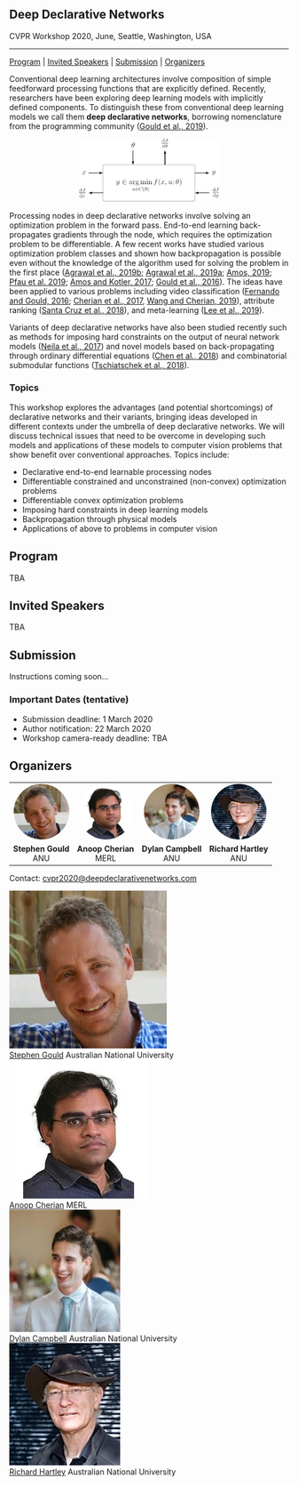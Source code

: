 ## Deep Declarative Networks
CVPR Workshop 2020, June, Seattle, Washington, USA

---

[Program](#program) |
[Invited Speakers](#invited-speakers) |
[Submission](#submission) |
[Organizers](#organizers)

Conventional deep learning architectures involve composition of simple feedforward processing functions that are explicitly defined. Recently, researchers have been exploring deep learning models with implicitly defined components. To distinguish these from conventional deep learning models we call them **deep declarative networks**, borrowing nomenclature from the programming community ([Gould et al., 2019](https://arxiv.org/abs/1607.05447)).

<center>
<img src="assets/declarative_node.png" width="50%">
</center>

Processing nodes in deep declarative networks involve solving an optimization problem in the forward pass. End-to-end learning back-propagates gradients through the node, which requires the optimization problem to be differentiable. A few recent works have studied various optimization problem classes and shown how backpropagation is possible even without the knowledge of the algorithm used for solving the problem in the first place ([Agrawal et al., 2019b](http://web.stanford.edu/~boyd/papers/pdf/diff_cvxpy.pdf); [Agrawal et al., 2019a](https://web.stanford.edu/~boyd/papers/pdf/diff_cone_prog.pdf); [Amos, 2019](http://reports-archive.adm.cs.cmu.edu/anon/2019/CMU-CS-19-109.pdf); [Pfau et al. 2019](https://arxiv.org/abs/1806.02215); [Amos and Kotler, 2017](https://github.com/locuslab/optnet); [Gould et al., 2016](https://arxiv.org/abs/1607.05447)). The ideas have been applied to various problems including video classification ([Fernando and Gould, 2016](http://proceedings.mlr.press/v48/fernando16.pdf); [Cherian et al., 2017](http://openaccess.thecvf.com/content_cvpr_2017/papers/Cherian_Generalized_Rank_Pooling_CVPR_2017_paper.pdf), [Wang and Cherian, 2019](https://ieeexplore.ieee.org/document/8812898)), attribute ranking ([Santa Cruz et al., 2018](https://ieeexplore.ieee.org/document/8481554)), and meta-learning ([Lee et al., 2019](http://openaccess.thecvf.com/content_CVPR_2019/papers/Lee_Meta-Learning_With_Differentiable_Convex_Optimization_CVPR_2019_paper.pdf)).

Variants of deep declarative networks have also been studied recently such as methods for imposing hard constraints on the output of neural network models ([Neila et al., 2017](https://infoscience.epfl.ch/record/262884?ln=en)) and novel models based on back-propagating through ordinary differential equations ([Chen et al., 2018](https://papers.nips.cc/paper/7892-neural-ordinary-differential-equations.pdf)) and combinatorial submodular functions ([Tschiatschek et al., 2018](https://las.inf.ethz.ch/files/tschiatschek18submodular-diff.pdf)).

### Topics

This workshop explores the advantages (and potential shortcomings) of declarative networks and their variants, bringing ideas developed in different contexts under the umbrella of deep declarative networks. We will discuss technical issues that need to be overcome in developing such models and applications of these models to computer vision problems that show benefit over conventional approaches. Topics include:
* Declarative end-to-end learnable processing nodes
* Differentiable constrained and unconstrained (non-convex) optimization problems
* Differentiable convex optimization problems
* Imposing hard constraints in deep learning models
* Backpropagation through physical models
* Applications of above to problems in computer vision

## Program

TBA

## Invited Speakers

TBA

## Submission

Instructions coming soon...

### Important Dates (tentative)

* Submission deadline: 1 March 2020
* Author notification: 22 March 2020
* Workshop camera-ready deadline: TBA

## Organizers

<div>
<table style="text-align:center;">
  <tr>
    <td><img src="assets/sgould.jpg" height="100px" width="100px" style="border-radius: 50%;" /></td>
    <td><img src="assets/acherian.jpg" height="100px" width="100px" style="border-radius: 50%;" /></td>
    <td><img src="assets/dcampbell.jpg" height="100px" width="100px" style="border-radius: 50%;" /></td>
    <td><img src="assets/rhartley.jpg" height="100px" width="100px" style="border-radius: 50%;" /></td>
  </tr>
  <tr>
    <td><b>Stephen Gould</b><br>ANU</td>
    <td><b>Anoop Cherian</b><br>MERL</td>
    <td><b>Dylan Campbell</b><br>ANU</td>
    <td><b>Richard Hartley</b><br>ANU</td>
  </tr>
</table>
<p>
Contact: <a href="mailto:cvpr2020@deepdeclarativenetworks.com">cvpr2020@deepdeclarativenetworks.com</a>
</p>
</div>

<link rel="stylesheet" type="text/css" href="css/bootstrap.min.css">
<link rel="stylesheet" type="text/css" href="css/main.css?1" media="screen,projection">

<div class="row">
  <div class="col-xs-3">
    <a href="https://cecs.anu.edu.au/people/stephen-gould/" target="_blank">
      <img class="people-pic" src="assets/sgould.jpg">
    </a>
    <div class="people-name">
      <a href="https://cecs.anu.edu.au/people/stephen-gould/" target="_blank">Stephen Gould</a>
      Australian National University
    </div>
  </div>
  <div class="col-xs-3">
    <a href="http://www.merl.com/people/cherian/" target="_blank">
      <img class="people-pic" src="assets/acherian.jpg">
    </a>
    <div class="people-name">
      <a href="http://www.merl.com/people/cherian/" target="_blank">Anoop Cherian</a>
      MERL
    </div>
  </div>
  <div class="col-xs-3">
    <a href="https://sites.google.com/view/djcampbell/" target="_blank">
      <img class="people-pic" src="assets/dcampbell.jpg">
    </a>
    <div class="people-name">
      <a href="https://sites.google.com/view/djcampbell/" target="_blank">Dylan Campbell</a>
      Australian National University
    </div>
  </div>
  <div class="col-xs-3">
    <a href="https://cecs.anu.edu.au/people/richard-hartley/" target="_blank">
      <img class="people-pic" src="assets/rhartley.jpg">
    </a>
    <div class="people-name">
      <a href="https://cecs.anu.edu.au/people/richard-hartley/" target="_blank">Richard Hartley</a>
      Australian National University
    </div>
  </div>
</div>
<br>

